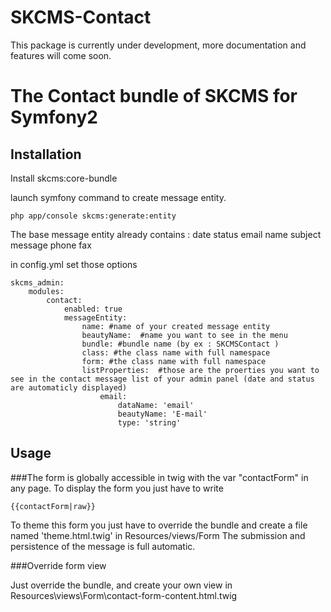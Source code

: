 SKCMS-Contact
=============

This package is currently under development, more documentation and features will come soon.


# The Contact bundle of SKCMS for Symfony2

## Installation

Install skcms:core-bundle 

launch symfony command to create message entity.
```
php app/console skcms:generate:entity
```

The base message entity already contains :
date
status
email
name
subject
message
phone
fax

in config.yml set those options
```
skcms_admin:
    modules:
        contact:
            enabled: true
            messageEntity:
                name: #name of your created message entity
                beautyName:  #name you want to see in the menu
                bundle: #bundle name (by ex : SKCMSContact )
                class: #the class name with full namespace
                form: #the class name with full namespace
                listProperties:  #those are the proerties you want to see in the contact message list of your admin panel (date and status are automaticly displayed)
                    email:
                        dataName: 'email'
                        beautyName: 'E-mail'
                        type: 'string'
```


## Usage
###The form is globally accessible in twig with the var "contactForm" in any page.
To display the form you just have to write
```
{{contactForm|raw}}
```
To theme this form you just have to override the bundle and create a file named 'theme.html.twig' in Resources/views/Form
The submission and persistence of the message is full automatic.

###Override form view

Just override the bundle, and create your own view in Resources\views\Form\contact-form-content.html.twig




